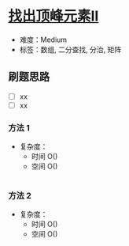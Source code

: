 # [找出顶峰元素II](https://leetcode-cn.com/problems/find-a-peak-element-ii/)

- 难度：Medium
- 标签：数组, 二分查找, 分治, 矩阵

## 刷题思路

- [ ] xx
- [ ] xx

### 方法 1

- 复杂度：
    - 时间 O()
    - 空间 O()

``` js

```

### 方法 2

- 复杂度：
    - 时间 O()
    - 空间 O()

``` js

```
